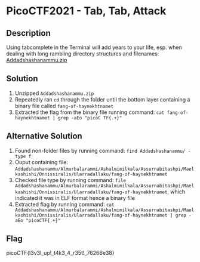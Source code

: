 # PicoCTF2021 - Tab, Tab, Attack

## Description
Using tabcomplete in the Terminal will add years to your life, esp. when dealing with long rambling directory structures and filenames: [Addadshashanammu.zip](./Addadshashanammu.zip)

## Solution
1. Unzipped ```Addadshashanammu.zip```
2. Repeatedly ran ``cd`` through the folder until the bottom layer containing a binary file called ```fang-of-haynekhtnamet```
3. Extracted the flag from the binary file running command: ```cat fang-of-haynekhtnamet | grep -aEo "picoC
TF{.+}"```

## Alternative Solution
1. Found non-folder files by running command:  ```find Addadshashanammu/ -type f```
2. Ouput containing file: ```Addadshashanammu/Almurbalarammi/Ashalmimilkala/Assurnabitashpi/Maelkashishi/Onnissiralis/Ularradallaku/fang-of-haynekhtnamet```
3. Checked file type by running command: ```file Addadshashanammu/Almurbalarammi/Ashalmimilkala/Assurnabitashpi/Maelkashishi/Onnissiralis/Ularradallaku/fang-of-haynekhtnamet```, which indicated it was in ELF format hence a binary file
4. Extracted flag by running command: ```cat Addadshashanammu/Almurbalarammi/Ashalmimilkala/Assurnabitashpi/Maelkashishi/Onnissiralis/Ularradallaku/fang-of-haynekhtnamet | grep -aEo "picoCTF{.+}"```

## Flag
picoCTF{l3v3l_up!_t4k3_4_r35t!_76266e38}